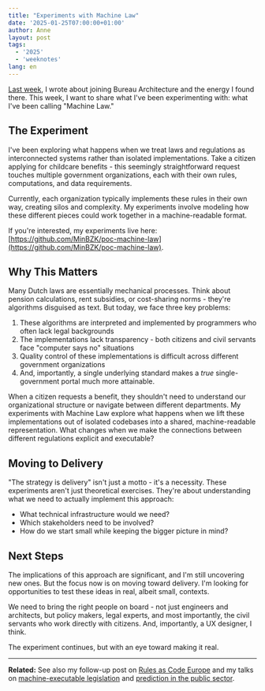 ```yaml
---
title: "Experiments with Machine Law"
date: '2025-01-25T07:00:00+01:00'
author: Anne
layout: post
tags:
  - '2025'
  - 'weeknotes'
lang: en
---
```


[Last week](/2025/01/16/starting-bureau-architecture.html), I wrote about joining Bureau Architecture and the energy I
found there. This week, I want to share what I've been experimenting with: what I've been calling "Machine Law."

## The Experiment

I've been exploring what happens when we treat laws and regulations as interconnected systems rather than isolated
implementations. Take a citizen applying for childcare benefits - this seemingly straightforward request touches
multiple government organizations, each with their own rules, computations, and data requirements.

Currently, each organization typically implements these rules in their own way, creating silos and complexity. My
experiments involve modeling how these different pieces could work together in a machine-readable format.

If you're interested, my experiments live
here: [https://github.com/MinBZK/poc-machine-law](https://github.com/MinBZK/poc-machine-law).

## Why This Matters

Many Dutch laws are essentially mechanical processes. Think about pension calculations, rent subsidies, or cost-sharing
norms - they're algorithms disguised as text. But today, we face three key problems:

1. These algorithms are interpreted and implemented by programmers who often lack legal backgrounds
2. The implementations lack transparency - both citizens and civil servants face "computer says no" situations
3. Quality control of these implementations is difficult across different government organizations
4. And, importantly, a single underlying standard makes a _true_ single-government portal much more attainable.

When a citizen requests a benefit, they shouldn't need to understand our organizational structure or navigate between
different departments. My experiments with Machine Law explore what happens when we lift these implementations out of
isolated codebases into a shared, machine-readable representation. What changes when we make the connections between
different regulations explicit and executable?

## Moving to Delivery

"The strategy is delivery" isn't just a motto - it's a necessity. These experiments aren't just theoretical exercises.
They're about understanding what we need to actually implement this approach:

- What technical infrastructure would we need?
- Which stakeholders need to be involved?
- How do we start small while keeping the bigger picture in mind?

## Next Steps

The implications of this approach are significant, and I'm still uncovering new ones. But the focus now is on moving
toward delivery. I'm looking for opportunities to test these ideas in real, albeit small, contexts.

We need to bring the right people on board - not just engineers and architects, but policy makers, legal experts, and
most importantly, the civil servants who work directly with citizens. And, importantly, a UX designer, I think.

The experiment continues, but with an eye toward making it real.

---

**Related:** See also my follow-up post on [Rules as Code Europe](/2025/03/21/rules-as-code-europe.html) and my talks on [machine-executable legislation](/talks/automated-extraction-of-machine-executable-legislation-2025.html) and [prediction in the public sector](/talks/prediction-is-power-also-in-the-public-sector-2025.html).
